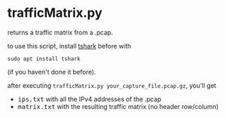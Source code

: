 # trafficMatrix.py

returns a traffic matrix from a .pcap.

to use this script, install [tshark](https://www.wireshark.org/docs/man-pages/tshark.html) before with  
```
sudo apt install tshark
```
(if you haven't done it before).

after executing `trafficMatrix.py your_capture_file.pcap.gz`, you'll get  
* <samp>ips.txt</samp> with all the IPv4 addresses of the .pcap
* <samp>matrix.txt</samp> with the resulting traffic matrix (no header row/column)
